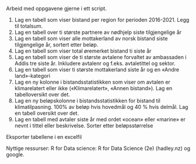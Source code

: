 Arbeid med oppgavene gjerne i ett script.

1)  Lag en tabell som viser bistand per region for perioden 2016-2021. Legg til totalsum.
2)  Lag en tabell over ti største partnere av nødhjelp siste tilgjengelige år
3)  Lag en tabell som viser alle mottakerland av norsk bistand siste tilgjengelige år, sortert etter beløp.
4)  Lag en tabell som viser total øremerket bistand ti siste år
5)  Lag en tabell som viser de ti største avtalene forvaltet av ambassaden i Addis tre siste år. Inkludere avtalenr og f.eks. avtaletittel og sektor.
6)  Lag en tabell som viser ti største mottakerland siste år og en «Andre land»-kategori
7)  Lag en ny kolonne i bistandsstatistikken som viser om avtalen er klimarelatert eller ikke («Klimarelatert», «Annen bistand»). Lag en tabelloversikt over det.
8)  Lag en ny beløpskolonne i bistandsstatistikken for bistand til klimatilpasning. 100% av beløp hvis hovedmål og 40 % hvis delmål. Lag en tabell oversikt over det.
9)  Lag en tabell med avtaler siste år med ordet «ocean» eller «marine» er nevnt i tittel eller beskrivelse. Sorter etter beløpsstørrelse

Eksporter tabellene i en excelfil

Nyttige ressurser: R for Data science: R for Data Science (2e) (hadley.nz) og google.
